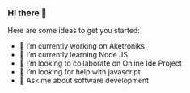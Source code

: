 ### Hi there 👋

<!--
**osmcgrgenc/osmcgrgenc** is a ✨ _special_ ✨ repository because its `README.md` (this file) appears on your GitHub profile.
-->
Here are some ideas to get you started:

- 🔭 I’m currently working on Aketroniks
- 🌱 I’m currently learning Node JS
- 👯 I’m looking to collaborate on Online Ide Project
- 🤔 I’m looking for help with javascript
- 💬 Ask me about software development

